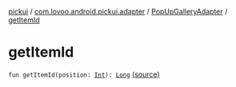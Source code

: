 [pickui](../../index.md) / [com.lovoo.android.pickui.adapter](../index.md) / [PopUpGalleryAdapter](index.md) / [getItemId](./get-item-id.md)

# getItemId

`fun getItemId(position: `[`Int`](https://kotlinlang.org/api/latest/jvm/stdlib/kotlin/-int/index.html)`): `[`Long`](https://kotlinlang.org/api/latest/jvm/stdlib/kotlin/-long/index.html) [(source)](https://github.com/lovoo/android-pickpic/blob/master/pickui/pickui/src/main/kotlin/com/lovoo/android/pickui/adapter/PopUpGalleryAdapter.kt#L78)